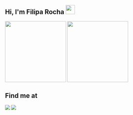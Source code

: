 ## Hi, I'm Filipa Rocha <img src="https://raw.githubusercontent.com/MartinHeinz/MartinHeinz/master/wave.gif" width="30px">
<div>
  <img height="200em" src="https://github-readme-stats.vercel.app/api?username=filipa-srocha&show_icons=true&theme=radical">
  <img height="200em" src="https://github-readme-stats.vercel.app/api/top-langs/?username=filipa-srocha&theme=radical">
</div>


## Find me at
<a href="https://www.linkedin.com/in/filipa-rocha-dev/"><img src="https://img.shields.io/badge/LinkedIn-0077B5?style=for-the-badge&logo=linkedin&logoColor=white"/></a>
<a href="https://www.instagram.com/filipa5490/"><img src="https://img.shields.io/badge/Instagram-E4405F?style=for-the-badge&logo=instagram&logoColor=white"/></a>


